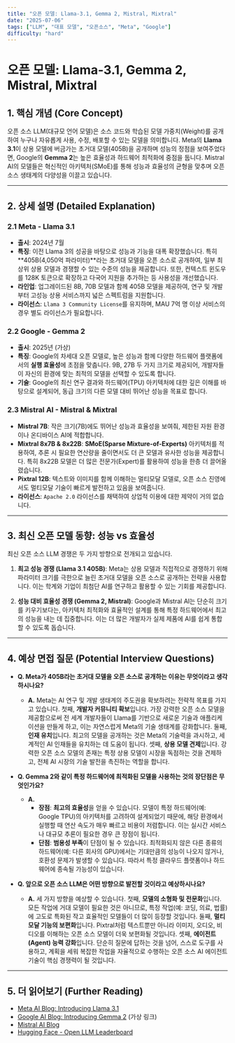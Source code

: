```yaml
---
title: "오픈 모델: Llama-3.1, Gemma 2, Mistral, Mixtral"
date: "2025-07-06"
tags: ["LLM", "대표 모델", "오픈소스", "Meta", "Google"]
difficulty: "hard"
---
```


# 오픈 모델: Llama-3.1, Gemma 2, Mistral, Mixtral

## 1. 핵심 개념 (Core Concept)

오픈 소스 LLM(대규모 언어 모델)은 소스 코드와 학습된 모델 가중치(Weight)를 공개하여 누구나 자유롭게 사용, 수정, 배포할 수 있는 모델을 의미합니다. Meta의 **Llama 3.1**이 상용 모델에 버금가는 초거대 모델(405B)을 공개하며 성능의 정점을 보여주었다면, Google의 **Gemma 2**는 높은 효율성과 하드웨어 최적화에 중점을 둡니다. Mistral AI의 모델들은 혁신적인 아키텍처(SMoE)를 통해 성능과 효율성의 균형을 맞추며 오픈 소스 생태계의 다양성을 이끌고 있습니다.

---

## 2. 상세 설명 (Detailed Explanation)

### 2.1 Meta - Llama 3.1

*   **출시**: 2024년 7월
*   **특징**: 이전 Llama 3의 성공을 바탕으로 성능과 기능을 대폭 확장했습니다. 특히 **405B(4,050억 파라미터)**라는 초거대 모델을 오픈 소스로 공개하여, 일부 최상위 상용 모델과 경쟁할 수 있는 수준의 성능을 제공합니다. 또한, 컨텍스트 윈도우를 128K 토큰으로 확장하고 다국어 지원을 추가하는 등 사용성을 개선했습니다.
*   **라인업**: 업그레이드된 8B, 70B 모델과 함께 405B 모델을 제공하여, 연구 및 개발부터 고성능 상용 서비스까지 넓은 스펙트럼을 지원합니다.
*   **라이선스**: `Llama 3 Community License`를 유지하며, MAU 7억 명 이상 서비스의 경우 별도 라이선스가 필요합니다.

### 2.2 Google - Gemma 2

*   **출시**: 2025년 (가상)
*   **특징**: Google의 차세대 오픈 모델로, 높은 성능과 함께 다양한 하드웨어 플랫폼에서의 **실행 효율성**에 초점을 맞춥니다. 9B, 27B 두 가지 크기로 제공되어, 개발자들이 자신의 환경에 맞는 최적의 모델을 선택할 수 있도록 합니다.
*   **기술**: Google의 최신 연구 결과와 하드웨어(TPU) 아키텍처에 대한 깊은 이해를 바탕으로 설계되어, 동급 크기의 다른 모델 대비 뛰어난 성능을 목표로 합니다.

### 2.3 Mistral AI - Mistral & Mixtral

*   **Mistral 7B**: 작은 크기(7B)에도 뛰어난 성능과 효율성을 보여줘, 제한된 자원 환경이나 온디바이스 AI에 적합합니다.
*   **Mixtral 8x7B & 8x22B**: **SMoE(Sparse Mixture-of-Experts)** 아키텍처를 적용하여, 추론 시 필요한 연산량을 줄이면서도 더 큰 모델과 유사한 성능을 제공합니다. 특히 8x22B 모델은 더 많은 전문가(Expert)를 활용하여 성능을 한층 더 끌어올렸습니다.
*   **Pixtral 12B**: 텍스트와 이미지를 함께 이해하는 멀티모달 모델로, 오픈 소스 진영에서도 멀티모달 기술이 빠르게 발전하고 있음을 보여줍니다.
*   **라이선스**: `Apache 2.0` 라이선스를 채택하여 상업적 이용에 대한 제약이 거의 없습니다.

---

## 3. 최신 오픈 모델 동향: 성능 vs 효율성

최신 오픈 소스 LLM 경쟁은 두 가지 방향으로 전개되고 있습니다.

1.  **최고 성능 경쟁 (Llama 3.1 405B)**: Meta는 상용 모델과 직접적으로 경쟁하기 위해 파라미터 크기를 극한으로 늘린 초거대 모델을 오픈 소스로 공개하는 전략을 사용합니다. 이는 학계와 기업이 최첨단 AI를 연구하고 활용할 수 있는 기회를 제공합니다.

2.  **성능 대비 효율성 경쟁 (Gemma 2, Mistral)**: Google과 Mistral AI는 단순히 크기를 키우기보다는, 아키텍처 최적화와 효율적인 설계를 통해 특정 하드웨어에서 최고의 성능을 내는 데 집중합니다. 이는 더 많은 개발자가 실제 제품에 AI를 쉽게 통합할 수 있도록 돕습니다.

---

## 4. 예상 면접 질문 (Potential Interview Questions)

*   **Q. Meta가 405B라는 초거대 모델을 오픈 소스로 공개하는 이유는 무엇이라고 생각하시나요?**
    *   **A.** Meta는 AI 연구 및 개발 생태계의 주도권을 확보하려는 전략적 목표를 가지고 있습니다. 첫째, **개발자 커뮤니티 확보**입니다. 가장 강력한 오픈 소스 모델을 제공함으로써 전 세계 개발자들이 Llama를 기반으로 새로운 기술과 애플리케이션을 만들게 하고, 이는 자연스럽게 Meta의 기술 생태계를 강화합니다. 둘째, **인재 유치**입니다. 최고의 모델을 공개하는 것은 Meta의 기술력을 과시하고, 세계적인 AI 인재들을 유치하는 데 도움이 됩니다. 셋째, **상용 모델 견제**입니다. 강력한 오픈 소스 모델의 존재는 특정 상용 모델이 시장을 독점하는 것을 견제하고, 전체 AI 시장의 기술 발전을 촉진하는 역할을 합니다.

*   **Q. Gemma 2와 같이 특정 하드웨어에 최적화된 모델을 사용하는 것의 장단점은 무엇인가요?**
    *   **A.**
        *   **장점**: **최고의 효율성**을 얻을 수 있습니다. 모델이 특정 하드웨어(예: Google TPU)의 아키텍처를 고려하여 설계되었기 때문에, 해당 환경에서 실행할 때 연산 속도가 매우 빠르고 비용이 저렴합니다. 이는 실시간 서비스나 대규모 추론이 필요한 경우 큰 장점이 됩니다.
        *   **단점**: **범용성 부족**이 단점이 될 수 있습니다. 최적화되지 않은 다른 종류의 하드웨어(예: 다른 회사의 GPU)에서는 기대만큼의 성능이 나오지 않거나, 호환성 문제가 발생할 수 있습니다. 따라서 특정 클라우드 플랫폼이나 하드웨어에 종속될 가능성이 있습니다.

*   **Q. 앞으로 오픈 소스 LLM은 어떤 방향으로 발전할 것이라고 예상하시나요?**
    *   **A.** 세 가지 방향을 예상할 수 있습니다. 첫째, **모델의 소형화 및 전문화**입니다. 모든 작업에 거대 모델이 필요한 것은 아니므로, 특정 작업(예: 코딩, 의료, 법률)에 고도로 특화된 작고 효율적인 모델들이 더 많이 등장할 것입니다. 둘째, **멀티모달 기능의 보편화**입니다. Pixtral처럼 텍스트뿐만 아니라 이미지, 오디오, 비디오를 이해하는 오픈 소스 모델이 더욱 보편화될 것입니다. 셋째, **에이전트(Agent) 능력 강화**입니다. 단순히 질문에 답하는 것을 넘어, 스스로 도구를 사용하고, 계획을 세워 복잡한 작업을 자율적으로 수행하는 오픈 소스 AI 에이전트 기술이 핵심 경쟁력이 될 것입니다.

---

## 5. 더 읽어보기 (Further Reading)

*   [Meta AI Blog: Introducing Llama 3.1](https://ai.meta.com/blog/llama-3-1/)
*   [Google AI Blog: Introducing Gemma 2](https://blog.google/technology/developers/gemma-2-next-generation-open-models/) (가상 링크)
*   [Mistral AI Blog](https://mistral.ai/news/)
*   [Hugging Face - Open LLM Leaderboard](https://huggingface.co/spaces/HuggingFaceH4/open_llm_leaderboard)
